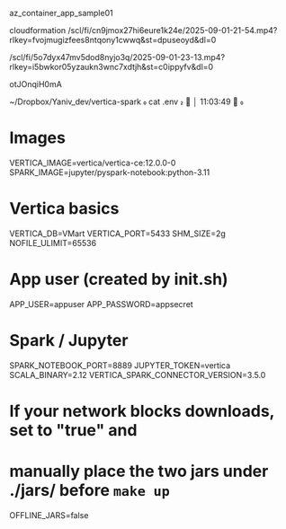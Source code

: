 

az_container_app_sample01


cloudformation
/scl/fi/cn9jmox27hi6eure1k24e/2025-09-01-21-54.mp4?rlkey=fvojmugizfees8ntqony1cwwq&st=dpuseoyd&dl=0

/scl/fi/5o7dyx47mv5dod8nyjo3q/2025-09-01-23-13.mp4?rlkey=i5bwkor05yzaukn3wnc7xdtjh&st=c0ippyfv&dl=0

otJOnqiH0mA

~/Dropbox/Yaniv_dev/vertica-spark  cat .env                                                                                                                                                                          ✔ │ 11:03:49  
# Images
VERTICA_IMAGE=vertica/vertica-ce:12.0.0-0
SPARK_IMAGE=jupyter/pyspark-notebook:python-3.11

# Vertica basics
VERTICA_DB=VMart
VERTICA_PORT=5433
SHM_SIZE=2g
NOFILE_ULIMIT=65536

# App user (created by init.sh)
APP_USER=appuser
APP_PASSWORD=appsecret

# Spark / Jupyter
SPARK_NOTEBOOK_PORT=8889
JUPYTER_TOKEN=vertica
SCALA_BINARY=2.12
VERTICA_SPARK_CONNECTOR_VERSION=3.5.0

# If your network blocks downloads, set to "true" and
# manually place the two jars under ./jars/ before `make up`
OFFLINE_JARS=false


